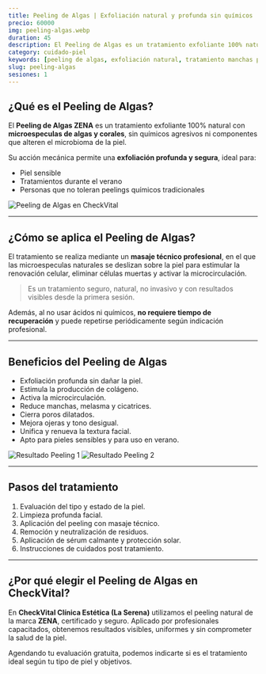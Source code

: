 ```yaml
---
title: Peeling de Algas | Exfoliación natural y profunda sin químicos
precio: 60000
img: peeling-algas.webp
duration: 45
description: El Peeling de Algas es un tratamiento exfoliante 100% natural que mejora textura, manchas, poros y cicatrices. Sin químicos agresivos, apto para verano y pieles sensibles. Disponible en CheckVital, La Serena.
category: cuidado-piel
keywords: [peeling de algas, exfoliación natural, tratamiento manchas piel, peeling verano La Serena, estética sin químicos, peeling Zena, clínica estética CheckVital]
slug: peeling-algas
sesiones: 1
---
```


## ¿Qué es el Peeling de Algas?

<div class="flex flex-col md:flex-row gap-8 items-start my-8">

  <!-- Texto -->
  <div class="w-full md:w-1/2 text-base text-gray-800 space-y-4">
    <p>
      El <strong>Peeling de Algas ZENA</strong> es un tratamiento exfoliante 100% natural con <strong>microespeculas de algas y corales</strong>, sin químicos agresivos ni componentes que alteren el microbioma de la piel.
    </p>
    <p>
      Su acción mecánica permite una <strong>exfoliación profunda y segura</strong>, ideal para:
    </p>
    <ul class="list-disc pl-5 space-y-2">
      <li>Piel sensible</li>
      <li>Tratamientos durante el verano</li>
      <li>Personas que no toleran peelings químicos tradicionales</li>
    </ul>
  </div>

  <!-- Imagen -->
  <div class="w-full md:w-1/2">
    <img 
      src="/pa2.webp" 
      alt="Peeling de Algas en CheckVital" 
      class="w-full aspect-[4/3] object-cover rounded-2xl shadow-lg"
    />
  </div>
</div>

---

## ¿Cómo se aplica el Peeling de Algas?

<p class="text-base text-gray-800">
  El tratamiento se realiza mediante un <strong>masaje técnico profesional</strong>, en el que las microespeculas naturales se deslizan sobre la piel para estimular la renovación celular, eliminar células muertas y activar la microcirculación.
</p>

<blockquote class="text-gray-600 italic border-l-4 border-primary pl-4 my-4">
  Es un tratamiento seguro, natural, no invasivo y con resultados visibles desde la primera sesión.
</blockquote>

<p class="text-base text-gray-800">
  Además, al no usar ácidos ni químicos, <strong>no requiere tiempo de recuperación</strong> y puede repetirse periódicamente según indicación profesional.
</p>

---

## Beneficios del Peeling de Algas

<div class="flex flex-col md:flex-row gap-8 items-start my-8">

  <!-- Lista -->
  <div class="w-full md:w-1/2 text-base text-gray-800">
    <ul class="list-disc pl-5 space-y-2">
      <li>Exfoliación profunda sin dañar la piel.</li>
      <li>Estimula la producción de colágeno.</li>
      <li>Activa la microcirculación.</li>
      <li>Reduce manchas, melasma y cicatrices.</li>
      <li>Cierra poros dilatados.</li>
      <li>Mejora ojeras y tono desigual.</li>
      <li>Unifica y renueva la textura facial.</li>
      <li>Apto para pieles sensibles y para uso en verano.</li>
    </ul>
  </div>

  <!-- Imágenes -->
  <div class="w-full md:w-1/2 grid grid-cols-2 gap-4">
    <img 
      src="/peelingayd1.webp" 
      alt="Resultado Peeling 1" 
      class="w-full aspect-[4/3] object-cover rounded-2xl shadow-lg"
    />
    <img 
      src="/peelingayd2.webp" 
      alt="Resultado Peeling 2" 
      class="w-full aspect-[4/3] object-cover rounded-2xl shadow-lg"
    />
  </div>
</div>

---

## Pasos del tratamiento

<ol class="list-decimal pl-5 space-y-2 text-base text-gray-800">
  <li>Evaluación del tipo y estado de la piel.</li>
  <li>Limpieza profunda facial.</li>
  <li>Aplicación del peeling con masaje técnico.</li>
  <li>Remoción y neutralización de residuos.</li>
  <li>Aplicación de sérum calmante y protección solar.</li>
  <li>Instrucciones de cuidados post tratamiento.</li>
</ol>

---

## ¿Por qué elegir el Peeling de Algas en CheckVital?

<p class="text-base text-gray-800">
  En <strong>CheckVital Clínica Estética (La Serena)</strong> utilizamos el peeling natural de la marca <strong>ZENA</strong>, certificado y seguro. Aplicado por profesionales capacitados, obtenemos resultados visibles, uniformes y sin comprometer la salud de la piel.
</p>

<p class="text-base text-gray-800 mt-4">
  Agendando tu evaluación gratuita, podemos indicarte si es el tratamiento ideal según tu tipo de piel y objetivos.
</p>
